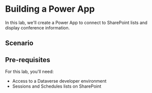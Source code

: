 # Building a Power App

In this lab, we'll create a Power App to connect to SharePoint lists and display conference information.

## Scenario



## Pre-requisites

For this lab, you'll need:

- Access to a Dataverse developer environment
- Sessions and Schedules lists on SharePoint
  
